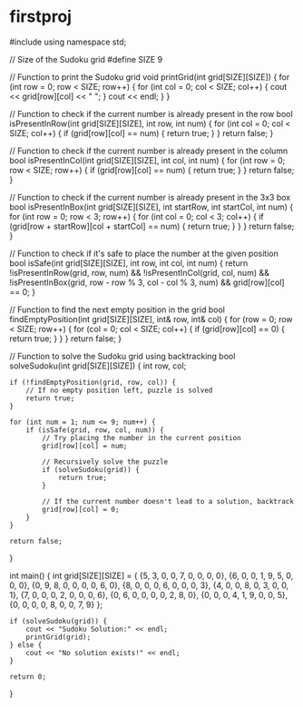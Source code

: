 # firstproj
#include <iostream>
using namespace std;

// Size of the Sudoku grid
#define SIZE 9

// Function to print the Sudoku grid
void printGrid(int grid[SIZE][SIZE]) {
    for (int row = 0; row < SIZE; row++) {
        for (int col = 0; col < SIZE; col++) {
            cout << grid[row][col] << " ";
        }
        cout << endl;
    }
}

// Function to check if the current number is already present in the row
bool isPresentInRow(int grid[SIZE][SIZE], int row, int num) {
    for (int col = 0; col < SIZE; col++) {
        if (grid[row][col] == num) {
            return true;
        }
    }
    return false;
}

// Function to check if the current number is already present in the column
bool isPresentInCol(int grid[SIZE][SIZE], int col, int num) {
    for (int row = 0; row < SIZE; row++) {
        if (grid[row][col] == num) {
            return true;
        }
    }
    return false;
}

// Function to check if the current number is already present in the 3x3 box
bool isPresentInBox(int grid[SIZE][SIZE], int startRow, int startCol, int num) {
    for (int row = 0; row < 3; row++) {
        for (int col = 0; col < 3; col++) {
            if (grid[row + startRow][col + startCol] == num) {
                return true;
            }
        }
    }
    return false;
}

// Function to check if it's safe to place the number at the given position
bool isSafe(int grid[SIZE][SIZE], int row, int col, int num) {
    return !isPresentInRow(grid, row, num) &&
           !isPresentInCol(grid, col, num) &&
           !isPresentInBox(grid, row - row % 3, col - col % 3, num) &&
           grid[row][col] == 0;
}

// Function to find the next empty position in the grid
bool findEmptyPosition(int grid[SIZE][SIZE], int& row, int& col) {
    for (row = 0; row < SIZE; row++) {
        for (col = 0; col < SIZE; col++) {
            if (grid[row][col] == 0) {
                return true;
            }
        }
    }
    return false;
}

// Function to solve the Sudoku grid using backtracking
bool solveSudoku(int grid[SIZE][SIZE]) {
    int row, col;

    if (!findEmptyPosition(grid, row, col)) {
        // If no empty position left, puzzle is solved
        return true;
    }

    for (int num = 1; num <= 9; num++) {
        if (isSafe(grid, row, col, num)) {
            // Try placing the number in the current position
            grid[row][col] = num;

            // Recursively solve the puzzle
            if (solveSudoku(grid)) {
                return true;
            }

            // If the current number doesn't lead to a solution, backtrack
            grid[row][col] = 0;
        }
    }

    return false;
}

int main() {
    int grid[SIZE][SIZE] = {
        {5, 3, 0, 0, 7, 0, 0, 0, 0},
        {6, 0, 0, 1, 9, 5, 0, 0, 0},
        {0, 9, 8, 0, 0, 0, 0, 6, 0},
        {8, 0, 0, 0, 6, 0, 0, 0, 3},
        {4, 0, 0, 8, 0, 3, 0, 0, 1},
        {7, 0, 0, 0, 2, 0, 0, 0, 6},
        {0, 6, 0, 0, 0, 0, 2, 8, 0},
        {0, 0, 0, 4, 1, 9, 0, 0, 5},
        {0, 0, 0, 0, 8, 0, 0, 7, 9}
    };

    if (solveSudoku(grid)) {
        cout << "Sudoku Solution:" << endl;
        printGrid(grid);
    } else {
        cout << "No solution exists!" << endl;
    }

    return 0;
}
